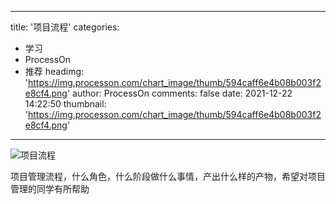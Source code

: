 
---
title: '项目流程'
categories: 
 - 学习
 - ProcessOn
 - 推荐
headimg: 'https://img.processon.com/chart_image/thumb/594caff6e4b08b003f2e8cf4.png'
author: ProcessOn
comments: false
date: 2021-12-22 14:22:50
thumbnail: 'https://img.processon.com/chart_image/thumb/594caff6e4b08b003f2e8cf4.png'
---

<div>   
<img class="thumb" alt="项目流程" src="https://img.processon.com/chart_image/thumb/594caff6e4b08b003f2e8cf4.png" referrerpolicy="no-referrer">
<p>项目管理流程，什么角色，什么阶段做什么事情，产出什么样的产物，希望对项目管理的同学有所帮助</p>  
</div>
            